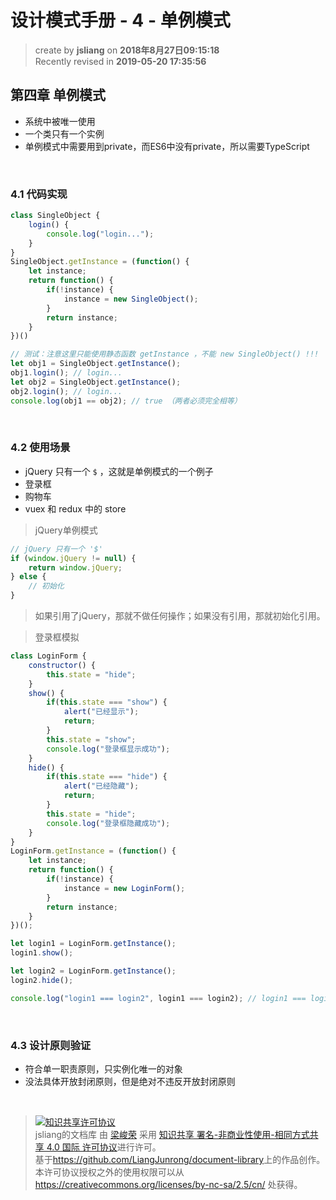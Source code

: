 设计模式手册 - 4 - 单例模式
===

> create by **jsliang** on **2018年8月27日09:15:18**  
> Recently revised in **2019-05-20 17:35:56**

## 第四章 单例模式
* 系统中被唯一使用
* 一个类只有一个实例
* 单例模式中需要用到private，而ES6中没有private，所以需要TypeScript

<br>

### 4.1 代码实现

```js
class SingleObject {
    login() {
        console.log("login...");
    }
}
SingleObject.getInstance = (function() {
    let instance;
    return function() {
        if(!instance) {
            instance = new SingleObject();
        }
        return instance;
    }
})()

// 测试：注意这里只能使用静态函数 getInstance ，不能 new SingleObject() !!!
let obj1 = SingleObject.getInstance();
obj1.login(); // login...
let obj2 = SingleObject.getInstance();
obj2.login(); // login...
console.log(obj1 == obj2); // true （两者必须完全相等）
```

<br>

### 4.2 使用场景
* jQuery 只有一个 `$` ，这就是单例模式的一个例子
* 登录框
* 购物车
* vuex 和 redux 中的 store

> jQuery单例模式

```js
// jQuery 只有一个 '$'
if (window.jQuery != null) {
    return window.jQuery;
} else {
    // 初始化
}
```

> 如果引用了jQuery，那就不做任何操作；如果没有引用，那就初始化引用。

> 登录框模拟

```js
class LoginForm {
    constructor() {
        this.state = "hide";
    }
    show() {
        if(this.state === "show") {
            alert("已经显示");
            return;
        }
        this.state = "show";
        console.log("登录框显示成功");
    }
    hide() {
        if(this.state === "hide") {
            alert("已经隐藏");
            return;
        }
        this.state = "hide";
        console.log("登录框隐藏成功");
    }
}
LoginForm.getInstance = (function() {
    let instance;
    return function() {
        if(!instance) {
            instance = new LoginForm();
        }
        return instance;
    }
})();

let login1 = LoginForm.getInstance();
login1.show();

let login2 = LoginForm.getInstance();
login2.hide();

console.log("login1 === login2", login1 === login2); // login1 === login2 true
```
 
<br>

### 4.3 设计原则验证
* 符合单一职责原则，只实例化唯一的对象
* 没法具体开放封闭原则，但是绝对不违反开放封闭原则

<br>

> <a rel="license" href="http://creativecommons.org/licenses/by-nc-sa/4.0/"><img alt="知识共享许可协议" style="border-width:0" src="https://i.creativecommons.org/l/by-nc-sa/4.0/88x31.png" /></a><br /><span xmlns:dct="http://purl.org/dc/terms/" property="dct:title">jsliang的文档库</span> 由 <a xmlns:cc="http://creativecommons.org/ns#" href="https://github.com/LiangJunrong/document-library" property="cc:attributionName" rel="cc:attributionURL">梁峻荣</a> 采用 <a rel="license" href="http://creativecommons.org/licenses/by-nc-sa/4.0/">知识共享 署名-非商业性使用-相同方式共享 4.0 国际 许可协议</a>进行许可。<br />基于<a xmlns:dct="http://purl.org/dc/terms/" href="https://github.com/LiangJunrong/document-library" rel="dct:source">https://github.com/LiangJunrong/document-library</a>上的作品创作。<br />本许可协议授权之外的使用权限可以从 <a xmlns:cc="http://creativecommons.org/ns#" href="https://creativecommons.org/licenses/by-nc-sa/2.5/cn/" rel="cc:morePermissions">https://creativecommons.org/licenses/by-nc-sa/2.5/cn/</a> 处获得。
